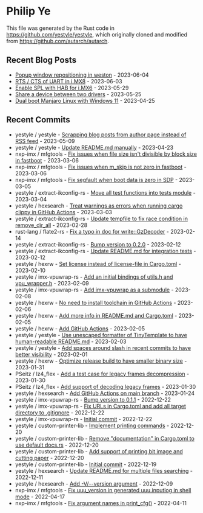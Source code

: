 
# Philip Ye

This file was generated by the Rust code in
https://github.com/yestyle/yestyle, which originally cloned and modified from
https://github.com/autarch/autarch.

## Recent Blog Posts

- [Popup window repositioning in weston](https://blog.lancitou.net/popup-window-repositioning-in-weston/) - 2023-06-04
- [RTS / CTS of UART in i.MX8](https://blog.lancitou.net/rts-cts-of-uart-in-imx8/) - 2023-06-03
- [Enable SPL with HAB for i.MX6](https://blog.lancitou.net/enable-spl-with-hab-for-imx6/) - 2023-05-29
- [Share a device between two drivers](https://blog.lancitou.net/share-a-device-between-two-drivers/) - 2023-05-25
- [Dual boot Manjaro Linux with Windows 11](https://blog.lancitou.net/dual-boot-manjaro-linux-with-windows-11/) - 2023-04-25


## Recent Commits

- yestyle / yestyle - [Scrapping blog posts from author page instead of RSS feed](https://github.com/yestyle/yestyle/commit/5e916f074c13724ed31788065ef8e36399275210) - 2023-05-09
- yestyle / yestyle - [Update README.md manually](https://github.com/yestyle/yestyle/commit/5881fb8f718a3d8c5f94738b5bfaaacfec7a7302) - 2023-04-23
- nxp-imx / mfgtools - [Fix issues when file size isn't divisible by block size in fastboot](https://github.com/nxp-imx/mfgtools/commit/8c52019d305895401a053d2f73cacfbd671ed24f) - 2023-03-06
- nxp-imx / mfgtools - [Fix issues when m_skip is not zero in fastboot](https://github.com/nxp-imx/mfgtools/commit/e995872533fe9ef156a65d1f3ea830b8083b22c3) - 2023-03-06
- nxp-imx / mfgtools - [Fix segfault when boot data is zero in SDP](https://github.com/nxp-imx/mfgtools/commit/a35cb8de99300b8a135caf95917b0782c2bede89) - 2023-03-05
- yestyle / extract-ikconfig-rs - [Move all test functions into tests module](https://github.com/yestyle/extract-ikconfig-rs/commit/3ed2015bd474f4d74f6917ca962eb5c61f57353e) - 2023-03-04
- yestyle / hexsearch - [Treat warnings as errors when running cargo clippy in GitHub Actions](https://github.com/yestyle/hexsearch/commit/63431465c677d157f4e8a2314fb8ab7c4cfd2ea0) - 2023-03-03
- yestyle / extract-ikconfig-rs - [Update tempfile to fix race condition in remove_dir_all](https://github.com/yestyle/extract-ikconfig-rs/commit/f8eb1e87cb7ba13082c1ceb3f5f0340babbd0ddd) - 2023-02-28
- rust-lang / flate2-rs - [Fix a typo in doc for write::GzDecoder](https://github.com/rust-lang/flate2-rs/commit/146b12cb9720e336ffaadad82f2b77020c1ab11a) - 2023-02-14
- yestyle / extract-ikconfig-rs - [Bump version to 0.2.0](https://github.com/yestyle/extract-ikconfig-rs/commit/1bace321d72afc7d91e3f082170b291cba22baf7) - 2023-02-12
- yestyle / extract-ikconfig-rs - [Update README.md for integration tests](https://github.com/yestyle/extract-ikconfig-rs/commit/fbc406ae346a53a14b2c1f41cdd263c1150bd4bf) - 2023-02-12
- yestyle / hexrw - [Set license instead of license-file in Cargo.toml](https://github.com/yestyle/hexrw/commit/cb041b93542f3d24cb1daf4bbcc6837cb034ccaf) - 2023-02-10
- yestyle / imx-vpuwrap-rs - [Add an initial bindings of utils.h and vpu_wrapper.h](https://github.com/yestyle/imx-vpuwrap-rs/commit/a3378fa0cf3da73b5e762e3d7bb867a7a834dafc) - 2023-02-09
- yestyle / imx-vpuwrap-rs - [Add imx-vpuwrap as a submodule](https://github.com/yestyle/imx-vpuwrap-rs/commit/745e0df51c02b0714c4ee591ab433978c240a600) - 2023-02-08
- yestyle / hexrw - [No need to install toolchain in GitHub Actions](https://github.com/yestyle/hexrw/commit/b31c78ee90bb5c5ea4231d12cf37ccf1c739ae47) - 2023-02-06
- yestyle / hexrw - [Add more info in README.md and Cargo.toml](https://github.com/yestyle/hexrw/commit/4fbf79cead21a96a63ab02e4f22c7aa85554d083) - 2023-02-05
- yestyle / hexrw - [Add GitHub Actions](https://github.com/yestyle/hexrw/commit/ef5e8b9b81652e2422404f58d2be96a15f346223) - 2023-02-05
- yestyle / yestyle - [Use unescaped formatter of TinyTemplate to have human-readable README.md](https://github.com/yestyle/yestyle/commit/3269e64daaebf83228015b7ac9ab510828dd6b30) - 2023-02-03
- yestyle / yestyle - [Add spaces around slash in recent commits to have better visibility](https://github.com/yestyle/yestyle/commit/5cc131edede1fb461a7fa109ff6695b00d39e2c8) - 2023-02-01
- yestyle / hexrw - [Optimize release build to have smaller binary size](https://github.com/yestyle/hexrw/commit/fc55a72cc7fbf4844a79b5aefc17aa7cb6ec77be) - 2023-01-31
- PSeitz / lz4_flex - [Add a test case for legacy frames decompression](https://github.com/PSeitz/lz4_flex/commit/9f4f79da5dc8d634861b26766fa04f18ff936dfe) - 2023-01-30
- PSeitz / lz4_flex - [Add support of decoding legacy frames](https://github.com/PSeitz/lz4_flex/commit/ca5bd41bd244a12b5f98eb6bcda1feece0673e96) - 2023-01-30
- yestyle / hexsearch - [Add GitHub Actions on main branch](https://github.com/yestyle/hexsearch/commit/c3b3626309aa7f7288362c128b5b87cd4f18086f) - 2023-01-24
- yestyle / imx-vpuwrap-rs - [Bump version to 0.1.1](https://github.com/yestyle/imx-vpuwrap-rs/commit/f48a03983d4f1900930ba65cc88dab0e6beea7f4) - 2022-12-22
- yestyle / imx-vpuwrap-rs - [Fix URLs in Cargo.toml and add all target directory to .gitignore](https://github.com/yestyle/imx-vpuwrap-rs/commit/17d648827f477d146c13ef8d1df1118ff04f9248) - 2022-12-22
- yestyle / imx-vpuwrap-rs - [Initial commit](https://github.com/yestyle/imx-vpuwrap-rs/commit/48058f5c08fc60c9dee0ba0485118a763ffd03cb) - 2022-12-22
- yestyle / custom-printer-lib - [Implement printing commands](https://github.com/yestyle/custom-printer-lib/commit/be70a4045457250a03a8293a050210c19c7bc4ae) - 2022-12-20
- yestyle / custom-printer-lib - [Remove "documentation" in Cargo.toml to use default docs.rs](https://github.com/yestyle/custom-printer-lib/commit/241cdd7da988174b3f7749528a51798c8b84a7c7) - 2022-12-20
- yestyle / custom-printer-lib - [Add support of printing bit image and cutting paper](https://github.com/yestyle/custom-printer-lib/commit/6ca10d3b2ea5c91c56a2fa82b12f8cb45f960cfc) - 2022-12-20
- yestyle / custom-printer-lib - [Initial commit](https://github.com/yestyle/custom-printer-lib/commit/4f08079a9c354f25145abb66144eb8767474ed13) - 2022-12-19
- yestyle / hexsearch - [Update README.md for multiple files searching](https://github.com/yestyle/hexsearch/commit/4e988a1b5ac9d0cac883da72d99a3b62a893107a) - 2022-12-11
- yestyle / hexsearch - [Add -V/--version argument](https://github.com/yestyle/hexsearch/commit/7df1b7ddfdaf02b9a71003dadb36e69b080a6de6) - 2022-12-09
- nxp-imx / mfgtools - [Fix uuu_version in generated uuu.inputlog in shell mode](https://github.com/nxp-imx/mfgtools/commit/1dc59a15bae7f52e70c8d5b7b790bcfd7960bdaa) - 2022-04-17
- nxp-imx / mfgtools - [Fix argument names in print_cfg()](https://github.com/nxp-imx/mfgtools/commit/f4578c351ed167aeafa3001e7042b2c0210155df) - 2022-04-11


